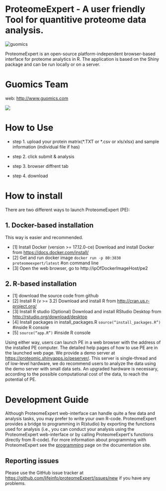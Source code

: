 # ProteomeExpert - A user friendly Tool for quantitive proteome data analysis.
![guomics](http://www.guomics.com/assets/img/home/home3.jpg)

ProteomeExpert is an open-source platform-independent browser-based interface for proteome analytics in R. 
The application is based on the Shiny package and can be run locally or on a server. 

# Guomics Team

web: http://www.guomics.com


![](http://19241930.s21i.faiusr.com/2/ABUIABACGAAg9qrY5wUo4JuMgAYw3BE4sQc.jpg)



# How to Use

* step 1. upload your protein matrix(*.TXT or *.csv or xls/xlsx) and sample information (individual file if has)

* step 2. click submit & analysis

* step 3. browser diffrent tab

* step 4. download 


# How to install

There are two different ways to launch ProteomeExpert (PE):
## 1. Docker-based installation
This way is easier and recommended.
* [1]	Install Docker (version >= 17.12.0-ce)
Download and install Docker from https://docs.docker.com/install/
* [2]	Get and run docker image
`docker run -p 80:3838 proteomeexpert/latest` #on command line
* [3]	Open the web browser, go to http://ipOfDockerImageHost/pe2

## 2. R-based installation
* [1]	download the source code from github
* [2]	Install R (v >= 3.2)
Download and install R from http://cran.us.r-project.org/
* [3]	Install R studio (Optional)
Download and install RStudio Desktop from http://rstudio.org/download/desktop
* [4]	Install packages in install_packages.R
`source(“install_packages.R”)` #inside R console
* [5]	`source(“app.R”)` #inside R console

Using either way, users can launch PE in a web browser with the address of the installed PE computer. The detailed help pages of how to use PE are in the launched web page. We provide a demo server at https://proteomic.shinyapps.io/peserver/. This server is single-thread and of low-level hardware, we do recommend users to analyze the data using the demo server with small data sets. An upgraded hardware is necessary, according to the possible computational cost of the data, to reach the potential of PE.


# Development Guide

Although ProteomeExpert web-interface can handle quite a few data and analysis tasks, you may prefer to write your own R-code. ProteomeExpert provides a bridge to programming in R(studio) by exporting the functions used for analysis (i.e., you can conduct your analysis using the ProteomeExpert web-interface or by calling ProteomeExpert's functions directly from R-code). For more information about programming with ProteomeExpert see the [programming](https://github.com/lifeinfo/proteomeExpert) page on the documentation site.

## Reporting issues

Please use the GitHub issue tracker at https://github.com/lifeinfo/proteomeExpert/issues/new if you have any problems.

